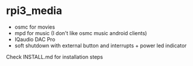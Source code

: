 # rpi3_media
- osmc for movies
- mpd for music (I don't like osmc music android clients)
- IQaudio DAC Pro
- soft shutdown with external button and interrupts + power led indicator

Check INSTALL.md for installation steps
